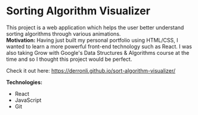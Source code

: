 # Sorting Algorithm Visualizer

This project is a web application which helps the user better understand sorting algorithms through various animations. \
**Motivation:** Having just built my personal portfolio using HTML/CSS, I wanted to learn a more powerful front-end technology such as React. I was also taking Grow with Google's Data Structures & Algorithms course at the time and so I thought this project would be perfect. 

Check it out here: https://derronli.github.io/sort-algorithm-visualizer/ 

**Technologies:**
- React
- JavaScript
- Git
